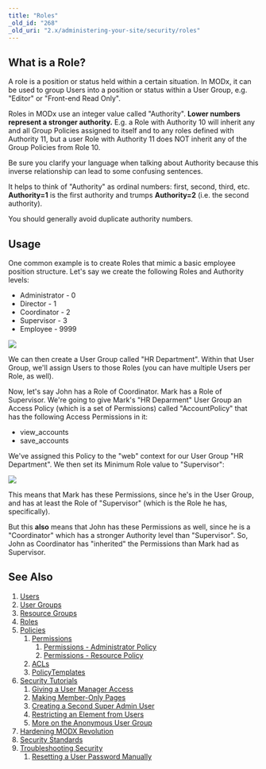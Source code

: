 ```yaml
---
title: "Roles"
_old_id: "268"
_old_uri: "2.x/administering-your-site/security/roles"
---
```


## What is a Role?

A role is a position or status held within a certain situation. In MODx, it can be used to group Users into a position or status within a User Group, e.g. "Editor" or "Front-end Read Only".

Roles in MODx use an integer value called "Authority". **Lower numbers represent a stronger authority.** E.g. a Role with Authority 10 will inherit any and all Group Policies assigned to itself and to any roles defined with Authority 11, but a user Role with Authority 11 does NOT inherit any of the Group Policies from Role 10.

Be sure you clarify your language when talking about Authority because this inverse relationship can lead to some confusing sentences.

It helps to think of "Authority" as ordinal numbers: first, second, third, etc. **Authority=1** is the first authority and trumps **Authority=2** (i.e. the second authority).

You should generally avoid duplicate authority numbers.

## Usage

One common example is to create Roles that mimic a basic employee position structure. Let's say we create the following Roles and Authority levels:

- Administrator - 0
- Director - 1
- Coordinator - 2
- Supervisor - 3
- Employee - 9999

![](/download/attachments/18678086/roles-grid.png?version=1&modificationDate=1268850084000)

We can then create a User Group called "HR Department". Within that User Group, we'll assign Users to those Roles (you can have multiple Users per Role, as well).

Now, let's say John has a Role of Coordinator. Mark has a Role of Supervisor. We're going to give Mark's "HR Deparment" User Group an Access Policy (which is a set of Permissions) called "AccountPolicy" that has the following Access Permissions in it:

- view\_accounts
- save\_accounts

We've assigned this Policy to the "web" context for our User Group "HR Department". We then set its Minimum Role value to "Supervisor":

![](/download/attachments/18678086/ug-ctx-grid1.png?version=1&modificationDate=1268850154000)

This means that Mark has these Permissions, since he's in the User Group, and has at least the Role of "Supervisor" (which is the Role he has, specifically).

But this **also** means that John has these Permissions as well, since he is a "Coordinator" which has a stronger Authority level than "Supervisor". So, John as Coordinator has "inherited" the Permissions than Mark had as Supervisor.

## See Also

1. [Users](building-sites/client-proofing/security/users)
2. [User Groups](building-sites/client-proofing/security/user-groups)
3. [Resource Groups](building-sites/client-proofing/security/resource-groups)
4. [Roles](building-sites/client-proofing/security/roles)
5. [Policies](building-sites/client-proofing/security/policies)
    1. [Permissions](building-sites/client-proofing/security/policies/permissions)
        1. [Permissions - Administrator Policy](building-sites/client-proofing/security/policies/permissions/administrator-policy)
        2. [Permissions - Resource Policy](building-sites/client-proofing/security/policies/permissions/resource-policy)
    2. [ACLs](building-sites/client-proofing/security/policies/acls)
    3. [PolicyTemplates](building-sites/client-proofing/security/policies/policytemplates)
6. [Security Tutorials](building-sites/client-proofing/security/security-tutorials)
    1. [Giving a User Manager Access](building-sites/client-proofing/security/security-tutorials/giving-a-user-manager-access)
    2. [Making Member-Only Pages](building-sites/client-proofing/security/security-tutorials/making-member-only-pages)
    3. [Creating a Second Super Admin User](building-sites/client-proofing/security/security-tutorials/creating-a-second-super-admin-user)
    4. [Restricting an Element from Users](building-sites/client-proofing/security/security-tutorials/restricting-an-element-from-users)
    5. [More on the Anonymous User Group](building-sites/client-proofing/security/security-tutorials/more-on-the-anonymous-user-group)
7. [Hardening MODX Revolution](getting-started/maintenance/securing-modx)
8. [Security Standards](administering-your-site/security/security-standards)
9. [Troubleshooting Security](building-sites/client-proofing/security/troubleshooting-security)
    1. [Resetting a User Password Manually](building-sites/client-proofing/security/troubleshooting-security/resetting-a-user-password-manually)